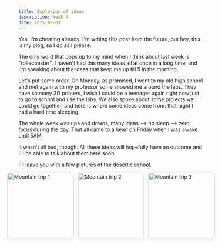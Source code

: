 ```yaml
---
title: Explosion of ideas
description: Week 4
date: 2025-08-01
---
```


Yes, I'm cheating already. I'm writing this post from the future, but hey, this is my blog, so I do as I please.

The only word that pops up to my mind when I think about last week is "rollecoaster". I haven't had this many ideas all at once in a long time, and I'm speaking about the ideas that keep me up till 5 in the morning.
<!-- more -->
Let's put some order. On Monday, as promised, I went to my old high school and met again with my professor so he showed me around the labs. They have so many 3D printers, I wish I could be a teenager again right now just to go to school and use the labs.
We also spoke about some projects we could go together, and here is where some ideas come from: that night I had a hard time sleeping.

The whole week was ups and downs, many ideas --> no sleep --> zero focus during the day. That all came to a head on Friday when I was awake until 5AM.

It wasn't all bad, though. All these ideas will hopefully have an outcome and I'll be able to talk about them here soon.

I'll leave you with a few pictures of the desertic school.

<link href="https://cdn.jsdelivr.net/npm/simplelightbox@2.14.1/dist/simple-lightbox.min.css" rel="stylesheet" />
<style>
.gallery {
    display: flex;
    gap: 12px;
    justify-content: center;
    align-items: center;
    margin-bottom: 1em;
}
.gallery img {
    width: 180px;
    height: auto;
    border-radius: 6px;
    box-shadow: 0 2px 8px rgba(0,0,0,0.08);
    display: block;
}
</style>
<div class="gallery">
    <a href="/img/blog/week4/1.jpeg"><img src="/img/blog/week4/1.jpeg" alt="Mountain trip 1" /></a>
    <a href="/img/blog/week4/2.jpeg"><img src="/img/blog/week4/2.jpeg" alt="Mountain trip 2" /></a>
    <a href="/img/blog/week4/3.jpeg"><img src="/img/blog/week4/3.jpeg" alt="Mountain trip 3" /></a>
</div>
<script src="https://cdn.jsdelivr.net/npm/simplelightbox@2.14.1/dist/simple-lightbox.min.js"></script>
<script>
    new SimpleLightbox('.gallery a', { /* options */ });
</script>